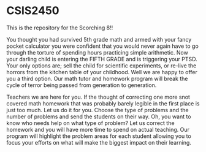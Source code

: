 CSIS2450
========

This is the repository for the Scorching 8!!



You thought you had survived 5th grade math and armed with your fancy pocket calculator you were confident that you
would never again have to go through the torture of  spending hours practicing simple arithmetic. Now your darling child
is entering the FIFTH GRADE and is triggering your PTSD. Your only options are; sell the child for scientific experiments,
or re-live the horrors from the kitchen table of your childhood. Well we are happy to offer you a third option. Our math 
tutor and homework program will break the cycle of terror being passed from generation to generation. 

Teachers we are here for you. If the thought of correcting one more snot covered math homework that was probably barely 
legible in the first place is just too much. Let us do it for you. Choose the type of problems and the number of problems 
and send the students on their way. Oh, you want to know who needs help on what type of problem? Let us 
correct the homework and you will have more time to spend on actual teaching. Our program will highlight the problem areas
for each student allowing you to focus your efforts on what will make the biggest impact on their learning. 




